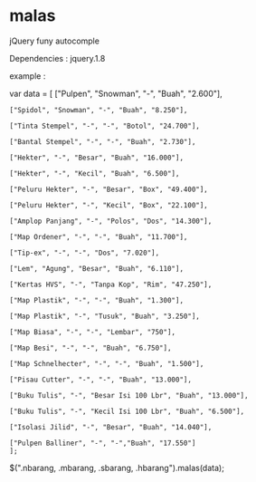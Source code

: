 malas
=====

jQuery funy autocomple

Dependencies : jquery.1.8


example :

var data = [
  ["Pulpen", "Snowman", "-", "Buah", "2.600"],
	
	["Spidol", "Snowman", "-", "Buah", "8.250"],
	
	["Tinta Stempel", "-", "-", "Botol", "24.700"],
	
	["Bantal Stempel", "-", "-", "Buah", "2.730"],
	
	["Hekter", "-", "Besar", "Buah", "16.000"],
	
	["Hekter", "-", "Kecil", "Buah", "6.500"],
	
	["Peluru Hekter", "-", "Besar", "Box", "49.400"],
	
	["Peluru Hekter", "-", "Kecil", "Box", "22.100"],
	
	["Amplop Panjang", "-", "Polos", "Dos", "14.300"],
	
	["Map Ordener", "-", "-", "Buah", "11.700"],
	
	["Tip-ex", "-", "-", "Dos", "7.020"],
	
	["Lem", "Agung", "Besar", "Buah", "6.110"],
	
	["Kertas HVS", "-", "Tanpa Kop", "Rim", "47.250"],
	
	["Map Plastik", "-", "-", "Buah", "1.300"],
	
	["Map Plastik", "-", "Tusuk", "Buah", "3.250"],
	
	["Map Biasa", "-", "-", "Lembar", "750"],
	
	["Map Besi", "-", "-", "Buah", "6.750"],
	
	["Map Schnelhecter", "-", "-", "Buah", "1.500"],
	
	["Pisau Cutter", "-", "-", "Buah", "13.000"],
	
	["Buku Tulis", "-", "Besar Isi 100 Lbr", "Buah", "13.000"],
	
	["Buku Tulis", "-", "Kecil Isi 100 Lbr", "Buah", "6.500"],
	
	["Isolasi Jilid", "-", "Besar", "Buah", "14.040"],
	
	["Pulpen Balliner", "-", "-","Buah", "17.550"]
	];
		
$(".nbarang, .mbarang, .sbarang, .hbarang").malas(data);

